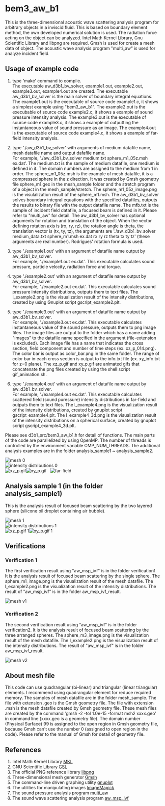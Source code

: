 # bem3_aw_b1
This is the three-dimensional acoustic wave scattering analysis program for arbitrary objects in a inviscid fluid. 
This is based on boundary element method, the own developed numerical solution is used. 
The radiation force acting on the object can be analyzed. 
Intel Math Kernel Library, Gnu Scientific Library and libpng are required. 
Gmsh is used for create a mesh data of object. 
The acoustic wave analysis program "multi_aw" is used for analyze incident field.

## Usage of example code  
1. type 'make' command to compile.  
   The executable aw_d3b1_bv_solver, example1.out, example2.out, example3.out, example4.out are created. 
   The executable aw_d3b1_bv_solver is the main solver of boundary integral equations. 
   The example1.out is the executable of source code example1.c, it shows a simplest example using "bem3_aw_b1". 
   The example2.out is the execubable of source code example2.c, it shows a example of sound pressure intensity analysis. 
   The example3.out is the executable of source code example3.c, it shows a example of outputting the instantaneous value of sound pressure as an image. 
   The example4.out is the executable of source code example4.c, it shows a example of far-field intensity analysis.  
   
2. type './aw_d3b1_bv_solver' with arguments of medium datafile name, mesh datafile name and output dafafile name.  
   For example, './aw_d3b1_bv_solver medium.txt sphere_m1_05z.msh ex.dat'. 
   The medium.txt is the sample of medium datafile, one medium is defined in it. 
   The domain numbers are assigned to the medium from 1 in order. 
   The sphere_m1_05z.msh is the example of mesh datafile, it is a compressed sphere in the z direction. 
   It was created by Gmsh geometry file sphere_m1.geo in the mesh_sample folder and the stretch program of a object in the mesh_sample/stretch. 
   The sphere_m1_05z_image.png is the visulalization result of the sphere_m1.msh. 
   The aw_d3b1_bv_solver solves boundary integral equations with the specified datafiles, outputs the results to binary file with the output datafile name. 
   The mfb.txt is the sample of incident field datafile, a focused beam is defined in it. 
   Please refer to "multi_aw" for detail. 
   The aw_d3b1_bv_solver has optional arguments for rotation and translation of the object. 
   When the vector defining rotation axis is (rx, ry, rz), the rotation angle is theta, the translation vector is (tx, ty, tz), 
   the arguments are './aw_d3b1_bv_solver medium_data.txt sphere_m1.msh ex.dat rx ry rz theta tx ty tz' (these arguments are real number). 
   Rodrigues' rotation formula is used.  
   
3. type './example1.out' with an argument of datafile name output by aw_d3b1_bv_solver.  
   For example, './example1.out ex.dat'. 
   This executable calculates sound pressure, particle velocity, radiation force and torque.  
   
4. type './example2.out' with an argument of datafile name output by aw_d3b1_bv_solver.  
   For example, './example2.out ex.dat'. 
   This executable calculates sound pressure intensity distributions, outputs them to text files. 
   The I_example2.png is the visualization result of the intensity distributions, created by using Gnuplot script gscript_example2.plt.  
   
5. type './example3.out' with an argument of datafile name output by aw_d3b1_bv_solver.  
   For example, './example3.out ex.dat'. 
   This executable calculates instantaneous value of the sound pressure, outputs them to png image files. 
   The image files are output to the folder which has a name adding "images" to the datafile name specified in the argument (file-extension is excluded). 
   Each image file has a name that indicates the cross section, field component and number of time steps (ex. xz_p_014.png). 
   The color bar is output as color_bar.png in the same folder. 
   The range of color bar in each cross section is output to the info.txt file (ex. xy_info.txt for z=0 plane). 
   The xz_p.gif and xy_p.gif are animated gifs that concatenate the png files created by using the shell script gif_animation.sh.  

6. type './example4.out' with an argument of datafile name output by aw_d3b1_bv_solver.  
   For example, './example4.out ex.dat'. 
   This executable calculates scattered field (sound puressure) intensity distributions in far-field and outputs them to text files. 
   The I_example4.png is the visualization result of the intensity distributions, created by gnuplot script gscript_example4.plt. 
   The I_example4_3d.png is the visualization result of the intensity distributions on a spherical surface, created by gnuplot script gscript_example4_3d.plt.  

Please see d3b1_src/bem3_aw_b1.h for detail of functions. The main parts of the code are parallelized by using OpenMP. 
The number of threads is controlled by the environment variable OMP_NUM_THREADS. 
The additional analysis examples are in the folder analysis_sample1 ~ analysis_sample2.

![mesh 0](sphere_m1_05z_image.png "mesh image of the object (sphere_m1_05z_image.png)")  
![intensity distributions 0](I_example2.png "sound pressure intensity distributions (I_example2.png)")  
![xz_p.gif](xz_p.gif "instantaneous value of the p on y=0 plane (xz_p.gif)")![xy_p.gif](xy_p.gif "instantaneous value of the p on z=0 plane (xy_p.gif)")  
![far-field](I_example4_3d.png "far-field intensity distribution (I_example4_3d.png)")  

## Analysis sample 1 (in the folder analysis_sample1)  

This is the analysis result of focused beam scattering by the two layered sphere (silicone oil droplet containing air bubble).  

![mesh 1](analysis_sample1/sphere_m2_image.png "mesh image of the object (analysis_sample1/sphere_m2_image.png)")  
![intensity distributions 1](analysis_sample1/I_example2.png "sound pressure intensity distributions (analysis_sample1/I_example2.png)")  
![xz_p.gif 1](analysis_sample1/xz_p.gif "instantaneous value of the p on y=0 plane (analysis_sample1/xz_p.gif)")![xy_p.gif 1](analysis_sample1/xy_p.gif "instantaneous value of the p on z=0 plane (analysis_sample1/xy_p.gif)")  


## Verifications  
### Verification 1    
The first verification result using "aw_msp_ivf" is in the folder verification1.
It is the analysis result of focused beam scattering by the single sphere.
The sphere_m1_image.png is the visualization result of the mesh datafile. 
The I_example2.png is the visualization result of the intensity distributions.
The result of "aw_msp_ivf" is in the folder aw_msp_ivf_result.  

![mesh v1](verification1/sphere_m1_image.png "mesh image of the single sphere (verification1/sphere_m1_image.png)")  

### Verification 2  
The second verification result using "aw_msp_ivf" is in the folder verification2.
It is the analysis result of focused beam scattering by the three arranged spheres.
The sphere_m3_image.png is the visualization result of the mesh datafile. 
The I_example2.png is the visualization result of the intensity distributions.
The result of "aw_msp_ivf" is in the folder aw_msp_ivf_result.  

![mesh v2](verification2/sphere_m3_image.png "mesh image of the three arranged spheres (verification2/sphere_m3_image.png)")  


## About mesh file

This code can use quadrangular (bi-linear) and triangular (linear triangular) elements. 
I recommend using quadrangular element for reduce required memory. 
The samples of mesh datafile are in the folder mesh_sample. 
The file with extension .geo is the Gmsh geometry file. 
The file with extension .msh is the mesh datafile created by Gmsh geometry file. 
These mesh files are created by the command 'gmsh -2 -tol 1.0e-15 -format msh2 xxxx.geo' in command line (xxxx.geo is a geometry file). 
The domain number (Physical Surface) 99 is assigned to the open region in Gmsh geometry file, because Gmsh can't use the number 0 (assigned to open region in the code). 
Please refer to the manual of Gmsh for detail of geometry file.  


## References

1. Intel Math Kernel Library [MKL](https://software.intel.com/mkl)  
2. GNU Scientific Library [GSL](https://www.gnu.org/software/gsl/)  
3. The official PNG reference library [libpng](http://www.libpng.org/pub/png/libpng.html)  
4. Three-dimensional mesh generator [Gmsh](https://gmsh.info/)  
5. The command-line driven graphing utility [gnuplot](http://www.gnuplot.info/)  
6. The utilities for manipulating images [ImageMagick](https://imagemagick.org/)  
7. The sound pressure analysis program [multi_aw](https://github.com/akohta/multi_aw/)  
8. The sound wave scattering analysis program [aw_msp_ivf](https://github.com/akohta/aw_msp_ivf/)  

